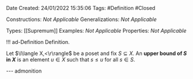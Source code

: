 <br />
<br />

Date Created: 24/01/2022 15:35:06
Tags: #Definition #Closed 

Constructions: _Not Applicable_
Generalizations: _Not Applicable_

Types: [[Supremum]]
Examples: _Not Applicable_ 
Properties: _Not Applicable_

!!! ad-Definition Definition.

Let $\l\langle X,<\r\rangle$ be a poset and fix $S\subseteq X$. An **upper bound of $S$ in $X$** is an element $u\in X$ such that $s\leq u$ for all $s\in S$. 

--- admonition
